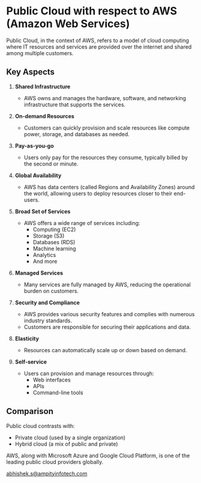   # Public Cloud with respect to AWS (Amazon Web Services)

Public Cloud, in the context of AWS, refers to a model of cloud computing where IT resources and services are provided over the internet and shared among multiple customers.

## Key Aspects

1. **Shared Infrastructure**
   - AWS owns and manages the hardware, software, and networking infrastructure that supports the services.

2. **On-demand Resources**
   - Customers can quickly provision and scale resources like compute power, storage, and databases as needed.

3. **Pay-as-you-go**
   - Users only pay for the resources they consume, typically billed by the second or minute.

4. **Global Availability**
   - AWS has data centers (called Regions and Availability Zones) around the world, allowing users to deploy resources closer to their end-users.

5. **Broad Set of Services**
   - AWS offers a wide range of services including:
     - Computing (EC2)
     - Storage (S3)
     - Databases (RDS)
     - Machine learning
     - Analytics
     - And more

6. **Managed Services**
   - Many services are fully managed by AWS, reducing the operational burden on customers.

7. **Security and Compliance**
   - AWS provides various security features and complies with numerous industry standards.
   - Customers are responsible for securing their applications and data.

8. **Elasticity**
   - Resources can automatically scale up or down based on demand.

9. **Self-service**
   - Users can provision and manage resources through:
     - Web interfaces
     - APIs
     - Command-line tools

## Comparison

Public cloud contrasts with:
- Private cloud (used by a single organization)
- Hybrid cloud (a mix of public and private)

AWS, along with Microsoft Azure and Google Cloud Platform, is one of the leading public cloud providers globally.

abhishek.s@ampityinfotech.com
